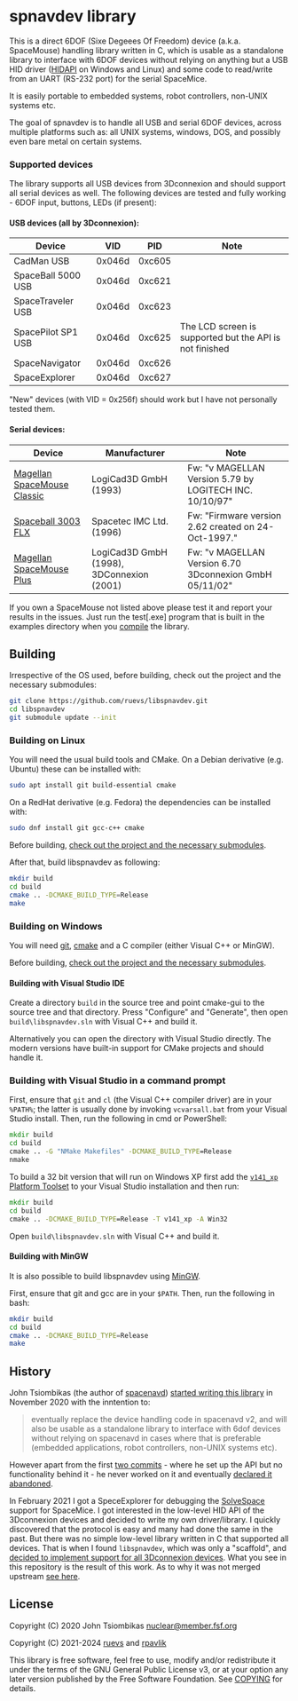 spnavdev library
================
This is a direct 6DOF (Sixe Degeees Of Freedom) device (a.k.a. SpaceMouse) handling library written
in C, which is usable as a standalone library to interface with 6DOF devices without relying on
anything but a USB HID driver ([HIDAPI](https://github.com/libusb/hidapi) on Windows and Linux) and
some code to read/write from an UART (RS-232 port) for the serial SpaceMice.

It is easily portable to embedded systems, robot controllers, non-UNIX systems etc.

The goal of spnavdev is to handle all USB and serial 6DOF devices, across multiple platforms such
as: all UNIX systems, windows, DOS, and possibly even bare metal on certain systems.

### Supported devices

The library supports all USB devices from 3Dconnexion and should support all serial devices as
well. The following devices are tested and fully working - 6DOF input, buttons, LEDs (if present):

#### USB devices (all by 3Dconnexion):

Device | VID | PID | Note
------ | --- | --- | ----
CadMan USB | 0x046d | 0xc605 | 
SpaceBall 5000 USB | 0x046d | 0xc621 | 
SpaceTraveler USB | 0x046d | 0xc623 | 
SpacePilot SP1 USB | 0x046d | 0xc625 | The LCD screen is supported but the API is not finished
SpaceNavigator | 0x046d | 0xc626 | 
SpaceExplorer | 0x046d | 0xc627 | 

"New" devices (with VID = 0x256f) should work but I have not personally tested them.

#### Serial devices:

Device | Manufacturer | Note
------ | ------------ | ----
[Magellan SpaceMouse Classic](https://spacemice.org/index.php?title=Spacemouse_Classic) | LogiCad3D GmbH (1993) | Fw: "v  MAGELLAN  Version 5.79  by LOGITECH INC. 10/10/97"
[Spaceball 3003 FLX](https://spacemice.org/index.php?title=Spaceball_3003) | Spacetec IMC Ltd. (1996) | Fw: "Firmware version 2.62 created on 24-Oct-1997."
[Magellan SpaceMouse Plus](https://spacemice.org/index.php?title=Spacemouse_Plus) | LogiCad3D GmbH (1998), 3DConnexion (2001) | Fw: "v  MAGELLAN  Version 6.70  3Dconnexion GmbH 05/11/02"

If you own a SpaceMouse not listed above please test it and report your results in the issues. Just
run the test[.exe] program that is built in the examples directory when you [compile](#Building)
the library.

## Building 

Irrespective of the OS used, before building, check out the project and the necessary submodules:

```sh
git clone https://github.com/ruevs/libspnavdev.git
cd libspnavdev
git submodule update --init
```

### Building on Linux

You will need the usual build tools and CMake. On a Debian derivative (e.g. Ubuntu) these can be
installed with:

```sh
sudo apt install git build-essential cmake
```

On a RedHat derivative (e.g. Fedora) the dependencies can be installed with:

```sh
sudo dnf install git gcc-c++ cmake
```

Before building, [check out the project and the necessary submodules](#Building).

After that, build libspnavdev as following:

```sh
mkdir build
cd build
cmake .. -DCMAKE_BUILD_TYPE=Release
make
```

### Building on Windows

You will need [git][gitwin], [cmake][cmakewin] and a C compiler
(either Visual C++ or MinGW).

Before building, [check out the project and the necessary submodules](#Building).

#### Building with Visual Studio IDE

Create a directory `build` in the source tree and point cmake-gui to the source tree and that
directory. Press "Configure" and "Generate", then open `build\libspnavdev.sln` with
Visual C++ and build it.

Alternatively you can open the directory with Visual Studio directly. The modern versions have
built-in support for CMake projects and should handle it.

### Building with Visual Studio in a command prompt

First, ensure that `git` and `cl` (the Visual C++ compiler driver) are in your `%PATH%`; the latter
is usually done by invoking `vcvarsall.bat` from your Visual Studio install. Then, run the
following in cmd or PowerShell:

```bat
mkdir build
cd build
cmake .. -G "NMake Makefiles" -DCMAKE_BUILD_TYPE=Release
nmake
```

To build a 32 bit version that will run on Windows XP first add the [`v141_xp` Platform Toolset](https://learn.microsoft.com/en-us/cpp/build/configuring-programs-for-windows-xp)
to your Visual Studio installation and then run:

```bat
mkdir build
cd build
cmake .. -DCMAKE_BUILD_TYPE=Release -T v141_xp -A Win32
```

Open `build\libspnavdev.sln` with Visual C++ and build it.

#### Building with MinGW

It is also possible to build libspnavdev using [MinGW][mingw].

First, ensure that git and gcc are in your `$PATH`. Then, run the following in bash:

```sh
mkdir build
cd build
cmake .. -DCMAKE_BUILD_TYPE=Release
make
```

[gitwin]: https://git-scm.com/download/win
[cmakewin]: http://www.cmake.org/download/#latest
[mingw]: http://www.mingw.org/

History
-------
John Tsiombikas (the author of [spacenavd](https://github.com/FreeSpacenav/spacenavd)) [started writing this library](https://github.com/FreeSpacenav/libspnavdev)
in November 2020 with the inntention to:

> eventually replace the
> device handling code in spacenavd v2, and will also be usable as a standalone
> library to interface with 6dof devices without relying on spacenavd in cases
> where that is preferable (embedded applications, robot controllers, non-UNIX
> systems etc).

However apart from the first [two commits](https://github.com/FreeSpacenav/libspnavdev/commits/master/) -
where he set up the API but no functionality behind it - he never worked on it and eventually
[declared it abandoned](https://github.com/FreeSpacenav/libspnavdev/commit/427f98957b3691197a48a03315395c3b8df6101a).

In February 2021 I got a SpeceExplorer for debugging the [SolveSpace](https://github.com/FreeSpacenav/libspnavdev/commit/427f98957b3691197a48a03315395c3b8df6101a)
support for SpaceMice. I got interested in the low-level HID API of the 3Dconnexion devices and
decided to write my own driver/library. I quickly discovered that the protocol is easy and many had
done the same in the past. But there was no simple low-level library written in C that supported
all devices. That is when I found `libspnavdev`, which was only a "scaffold", and
[decided to implement support for all 3Dconnexion devices](https://github.com/FreeSpacenav/libspnavdev/pull/1#issuecomment-779057322).
What you see in this repository is the result of this work. As to why it was not merged upstream
[see here](https://github.com/FreeSpacenav/libspnavdev/pulls?q=is%3Apr+is%3Aclosed).

License
-------
Copyright (C) 2020 John Tsiombikas <nuclear@member.fsf.org>

Copyright (C) 2021-2024 [ruevs](https://github.com/ruevs) and [rpavlik](https://github.com/rpavlik)

This library is free software, feel free to use, modify and/or redistribute it under the terms of
the GNU General Public License v3, or at your option any later version published by the Free
Software Foundation. See [COPYING](COPYING) for details.
